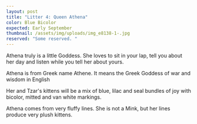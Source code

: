 ```yaml
---
layout: post
title: "Litter 4: Queen Athena"
color: Blue Bicolor
expected: Early September
thumbnail: /assets/img/uploads/img_e8138-1-.jpg
reserved: "Some reserved. "
---
```

Athena truly is a little Goddess. She loves to sit in your lap, tell you about her day and listen while you tell her about yours. 

Athena is from Greek name Athene. It means the Greek Goddess of war and wisdom in English

Her and Tzar's kittens will be a mix of blue, lilac and seal bundles of joy with bicolor,  mitted and van white markings. 

Athena comes from very fluffy lines. She is not a Mink, but her lines produce very plush kittens.